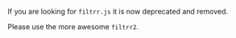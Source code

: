 If you are looking for ```filtrr.js``` it is now deprecated and removed. 

Please use the more awesome ```filtrr2```.
